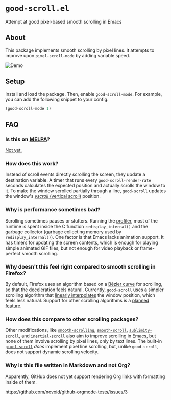 # `good-scroll.el`

Attempt at good pixel-based smooth scrolling in Emacs

## About

This package implements smooth scrolling by pixel lines.
It attempts to improve upon `pixel-scroll-mode` by adding variable speed.

![Demo](./demo.gif)

## Setup

Install and load the package.
Then, enable `good-scroll-mode`.
For example, you can add the following snippet to your config.

```lisp
(good-scroll-mode 1)
```

## FAQ

### Is this on [MELPA](https://melpa.org/)?

[Not yet.](https://github.com/melpa/melpa/pull/7299)

### How does this work?

Instead of scroll events directly scrolling the screen,
they update a destination variable.
A timer that runs every `good-scroll-render-rate` seconds
calculates the expected position and actually scrolls the window to it.
To make the window scrolled partially through a line,
`good-scroll` updates the window's
[*vscroll* (vertical scroll)](https://www.gnu.org/software/emacs/manual/html_node/elisp/Vertical-Scrolling.html)
position.

### Why is performance sometimes bad?

Scrolling sometimes pauses or stutters.
Running the
[profiler](https://www.gnu.org/software/emacs/manual/html_node/elisp/Profiling.html), 
most of the runtime is spent inside the C function `redisplay_internal()`
and the garbage collector
(garbage collecting memory used by `redisplay_internal()`).
One factor is that Emacs lacks animation support.
It has timers for updating the screen contents,
which is enough for playing simple animated GIF files,
but not enough for video playback or frame-perfect smooth scrolling.

### Why doesn't this feel right compared to smooth scrolling in Firefox?

By default, Firefox uses an algorithm based on a
[Bézier curve](https://en.wikipedia.org/wiki/B%C3%A9zier_curve)
for scrolling,
so that the deceleration feels natural.
Currently, `good-scroll` uses a simpler scrolling algorithm that
[linearly interpolates](https://en.wikipedia.org/wiki/Linear_interpolation)
the window position,
which feels less natural.
Support for other scrolling algorithms is a
[planned feature](https://github.com/io12/good-scroll.el/issues/2).

### How does this compare to other scrolling packages?

Other modifications, like
[`smooth-scrolling`](https://github.com/aspiers/smooth-scrolling),
[`smooth-scroll`](https://github.com/k-talo/smooth-scroll.el),
[`sublimity-scroll`](https://github.com/zk-phi/sublimity),
and [`inertial-scroll`](https://github.com/kiwanami/emacs-inertial-scroll)
also aim to improve scrolling in Emacs,
but none of them involve scrolling by pixel lines, only by text lines.
The built-in
[`pixel-scroll`](https://git.savannah.gnu.org/cgit/emacs.git/tree/lisp/pixel-scroll.el)
*does* implement pixel line scrolling,
but, unlike `good-scroll`, does not support dynamic scrolling velocity.

### Why is this file written in Markdown and not Org?

Apparently, GitHub does not yet support rendering
Org links with formatting inside of them.

https://github.com/novoid/github-orgmode-tests/issues/3
